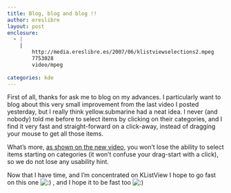 ```yaml
---
title: Blog, blog and blog !!
author: ereslibre
layout: post
enclosure:
  - |
    |
        http://media.ereslibre.es/2007/06/klistviewselections2.mpeg
        7753028
        video/mpeg
        
categories: kde
---
```

First of all, thanks for ask me to blog on my advances. I particularly want to blog about this very small improvement from the last video I posted yesterday, but I really think yellow.submarine had a neat idea. I never (and nobody) told me before to select items by clicking on their categories, and I find it very fast and straight-forward on a click-away, instead of dragging your mouse to get all those items.

What’s more, [as shown on the new video][1], you won’t lose the ability to select items starting on categories (it won’t confuse your drag-start with a click), so we do not lose any usability hint.

 [1]: http://media.ereslibre.es/2007/06/klistviewselections2.mpeg

Now that I have time, and I’m concentrated on KListView I hope to go fast on this one ![:)][2] , and I hope it to be fast too ![:)][2] 

 [2]: http://blog.ereslibre.es/wp-includes/images/smilies/icon_smile.gif
